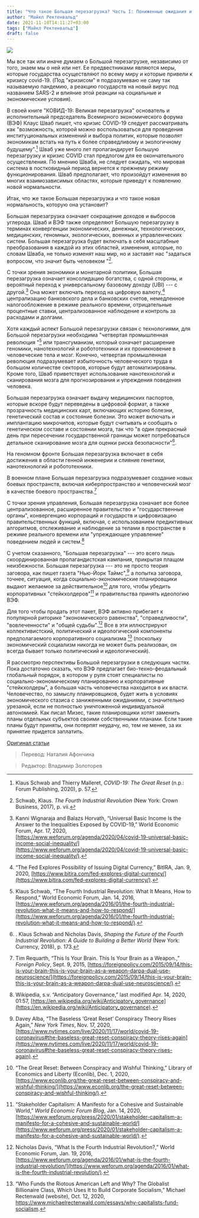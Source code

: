 ```yaml
---
title: "Что такое Большая перезагрузка? Часть I: Пониженные ожидания и био-техно-феодализм"
author: "Майкл Ректенвальд"
date: 2021-11-10T14:11:27+03:00
tags: ["Майкл Ректенвальд"]
draft: false
---
```

![](https://external-content.duckduckgo.com/iu/?u=https%3A%2F%2Ftse2.mm.bing.net%2Fth%3Fid%3DOIP.O6ZkZk0Y2RB9ww3IKGNHhAHaEK%26pid%3DApi&f=1)

Мы все так или иначе думаем о Большой перезагрузке, независимо от того, знаем мы о ней или нет. Ее предвестниками являются меры, которые государства осуществляют по всему миру и которые привели  к кризису covid-19. (Под "кризисом" я подразумеваю не саму так называемую пандемию, а реакцию государств на новый вирус под названием SARS-2 и влияние этой реакции на социальные и экономические условия).

В своей книге "КОВИД-19: Великая перезагрузка" основатель и исполнительный председатель Всемирного экономического форума (ВЭФ) Клаус Шваб пишет, что кризис COVID-19 следует рассматривать как "возможность, которой можно воспользоваться для проведения институциональных изменений и выбора политик, которые позволят экономикам встать на путь к более справедливому и экологичному будущему".[^1] Шваб уже много лет пропагандирует Большую перезагрузку и кризис COVID стал предлогом для ее окончательного осуществления. По мнению Шваба, не следует ожидать, что мировая система в постковидный период вернется к прежнему режиму функционирования. Шваб предполагает, что произойдут изменения во многих взаимозависимых областях, которые приведут к появлению новой нормальности.

Итак, что же такое Большая перезагрузка и что такое новая нормальность, которую она установит?

Большая перезагрузка означает сокращение доходов и выбросов углерода. Шваб и ВЭФ также определяют Большую перезагрузку в терминах конвергенции экономических, денежных, технологических, медицинских, геномных, экологических, военных и управленческих систем. Большая перезагрузка будет включать в себя масштабные преобразования в каждой из этих областей, изменения, которые, по словам Шваба, не только изменят наш мир, но и заставят нас "задаться вопросом, что значит быть человеком "[^2].

С точки зрения экономики и монетарной политики, Большая перезагрузка означает консолидацию богатства, с одной стороны, и вероятный переход к универсальному базовому доходу (UBI) --- с другой.[^3] Она может включать переход на цифровую валюту,[^4] централизацию банковского дела и банковских счетов, немедленное налогообложение в режиме реального времени, отрицательные процентные ставки, централизованное наблюдение и контроль за расходами и долгами.

Хотя каждый аспект Большой перезагрузки связан с технологиями, для Большой перезагрузки необходима  "четвертая промышленная революция "[^5] или трансгуманизм, который означает расширение геномики, нанотехнологий и робототехники и их проникновение в человеческие тела и мозг. Конечно, четвертая промышленная революция подразумевает избыточность человеческого труда в большом количестве секторов, которые будут автоматизированы. Кроме того, Шваб приветствует использование нанотехнологий и сканирования мозга для прогнозирования и упреждения поведения человека.

Большая перезагрузка означает выдачу медицинских паспортов, которые вскоре будут переведены в цифровой формат, а также прозрачность медицинских карт, включающих историю болезни, генетический состав и состояние болезни. Это может включать и имплантацию микрочипов, которые будут считывать и сообщать о генетическом составе и состоянии мозга, так что "в один прекрасный день при пересечении государственной границы может потребоваться детальное сканирование мозга для оценки риска безопасности"[^6].

На геномном фронте Большая перезагрузка включает в себя достижения в области генной инженерии и слияние генетики, нанотехнологий и робототехники.

В военном плане Большая перезагрузка подразумевает создание новых боевых пространств, включая киберпространство и человеческий мозг в качестве боевого пространства.[^7]

С точки зрения управления, Большая перезагрузка означает все более централизованное,  расширенное правительство и "государственные органы", конвергенцию корпораций и государств и цифровизацию правительственных функций, включая, с использованием предиктивных алгоритмов, отслеживание и наблюдение за телами в пространстве в режиме реального времени или "упреждающее управление" поведением людей и систем.[^8]

С учетом сказанного, "Большая перезагрузка" --- это всего лишь скоординированная пропагандистская кампания, прикрытая плащом неизбежности. Большая перезагрузка --- это не просто теория заговора, как пишет газета "Нью-Йорк Таймс",[^9] а попытка заговора, точнее, ситуация, когда социально-экономические планировщики выдают желаемое за действительное[^10] для того, чтобы убедить  корпоративных "стейкхолдеров"[^11] и правительства принять идеологию ВЭФ.

Для того чтобы продать этот пакет, ВЭФ активно прибегает к популярной риторике "экономического равенства", "справедливости", "вовлеченности" и "общей судьбы".[^12] Все в эти иллюстрируют  коллективистский, политический и идеологический компоненты предполагаемого корпоративного социализма [^13] (поскольку экономический социализм никогда не может быть реализован, он всегда бывает только политический и идеологический).

Я рассмотрю перспективы Большой перезагрузки в следующих частях. Пока достаточно сказать, что ВЭФ предлагает био-техно-феодальный глобальный порядок, в котором у руля стоят специалисты по социально-экономическому планированию и корпоративные "стейкхолдеры", а большая часть человечества находится в их власти. Человечество, по замыслу планировщиков, будет жить в условиях экономического стазиса с заниженными ожиданиями, с значительно урезаной, если не полностью уничтоженной индивидуальной автономией. Как писал Мизес, такие планировщики хотят заменить планы отдельных субъектов своими собственными планами. Если такие планы будут приняты, они потерпят неудачу, но, тем не менее, за их принятие придется заплатить.

[Оригинал статьи](https://mises.org/wire/what-great-reset-part-i-reduced-expectations-and-bio-techno-feudalism)

> Перевод: Наталия Афончина

> Редактор: Владимир Золоторев

[^1]:  Klaus Schwab and Thierry Malleret, _COVID-19: The Great Reset_ (n.p.: Forum Publishing, 2020), p. 57.
[^2]: Schwab, Klaus. _The Fourth Industrial Revolution_ (New York: Crown Business, 2017), p. vii.
[^3]:Kanni Wignaraja and Balazs Horvath, “Universal Basic Income Is the Answer to the Inequalities Exposed by COVID-19,” World Economic Forum, Apr. 17, 2020, [https://www.weforum.org/agenda/2020/04/covid-19-universal-basic-income-social-inequality/](https://www.weforum.org/agenda/2020/04/covid-19-universal-basic-income-social-inequality/).
[^4]:“The Fed Explores Possibility of Issuing Digital Currency,” BitIRA, Jan. 9, 2020, [https://www.bitira.com/fed-explores-digital-currency/](https://www.bitira.com/fed-explores-digital-currency/).
[^5]:Klaus Schwab, “The Fourth Industrial Revolution: What It Means, How to Respond,” World Economic Forum, Jan. 14, 2016, [https://www.weforum.org/agenda/2016/01/the-fourth-industrial-revolution-what-it-means-and-how-to-respond/](https://www.weforum.org/agenda/2016/01/the-fourth-industrial-revolution-what-it-means-and-how-to-respond/).
[^6]:. Klaus Schwab and Nicholas Davis, _Shaping the Future of the Fourth Industrial Revolution: A Guide to Building a Better World_ (New York: Currency, 2018), p. 173.
[^7]: Tim Requarth, “This Is Your Brain. This Is Your Brain as a Weapon.,” _Foreign Policy_, Sept. 9, 2015, [https://foreignpolicy.com/2015/09/14/this-is-your-brain-this-is-your-brain-as-a-weapon-darpa-dual-use-neuroscience/](https://foreignpolicy.com/2015/09/14/this-is-your-brain-this-is-your-brain-as-a-weapon-darpa-dual-use-neuroscience/).
[^8]: Wikipedia, s.v. “Anticipatory Governance,” last modified Apr. 14, 2020, 01:57, [https://en.wikipedia.org/wiki/Anticipatory_governance](https://en.wikipedia.org/wiki/Anticipatory_governance).
[^9]: Davey Alba, “The Baseless ‘Great Reset’ Conspiracy Theory Rises Again,” _New York Times_, Nov. 17, 2020, [https://www.nytimes.com/live/2020/11/17/world/covid-19-coronavirus#the-baseless-great-reset-conspiracy-theory-rises-again](https://www.nytimes.com/live/2020/11/17/world/covid-19-coronavirus#the-baseless-great-reset-conspiracy-theory-rises-again).
[^10]: “The Great Reset: Between Conspiracy and Wishful Thinking,” Library of Economics and Liberty (Econlib), Dec. 1, 2020, [https://www.econlib.org/the-great-reset-between-conspiracy-and-wishful-thinking/](https://www.econlib.org/the-great-reset-between-conspiracy-and-wishful-thinking/).
[^11]: “Stakeholder Capitalism: A Manifesto for a Cohesive and Sustainable World,” _World Economic Forum Blog_, Jan. 14, 2020, [https://www.weforum.org/press/2020/01/stakeholder-capitalism-a-manifesto-for-a-cohesive-and-sustainable-world/](https://www.weforum.org/press/2020/01/stakeholder-capitalism-a-manifesto-for-a-cohesive-and-sustainable-world/).
[^12]: Nicholas Davis, “What Is the Fourth Industrial Revolution?,” World Economic Forum, Jan. 19, 2016,[https://www.weforum.org/agenda/2016/01/what-is-the-fourth-industrial-revolution/](https://www.weforum.org/agenda/2016/01/what-is-the-fourth-industrial-revolution/).
[^13]: “Who Funds the Riotous American Left and Why? The Globalist Billionaire Class, Which Uses It to Build Corporate Socialism,” Michael Rectenwald (website), Oct. 12, 2020, https://www.michaelrectenwald.com/essays/why-capitalists-fund-socialism.
